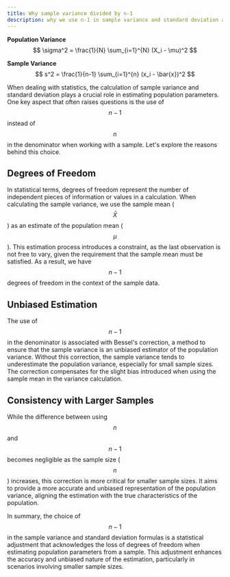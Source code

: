```yaml
---
title: Why sample variance divided by n-1
description: why we use n-1 in sample variance and standard deviation and n in population variance and standard deviation
---
```


**Population Variance**
$$
\sigma^2 = \frac{1}{N} \sum_{i=1}^{N} (X_i - \mu)^2
$$

**Sample Variance**
$$
s^2 = \frac{1}{n-1} \sum_{i=1}^{n} (x_i - \bar{x})^2
$$



When dealing with statistics, the calculation of sample variance and standard deviation plays a crucial role in estimating population parameters. One key aspect that often raises questions is the use of  $$ n-1 $$  instead of $$n$$ in the denominator when working with a sample. Let's explore the reasons behind this choice.

## Degrees of Freedom

In statistical terms, degrees of freedom represent the number of independent pieces of information or values in a calculation. When calculating the sample variance, we use the sample mean ($$\bar{X}$$) as an estimate of the population mean ($$\mu$$). This estimation process introduces a constraint, as the last observation is not free to vary, given the requirement that the sample mean must be satisfied. As a result, we have $$n-1$$ degrees of freedom in the context of the sample data.

## Unbiased Estimation

The use of $$n-1$$ in the denominator is associated with Bessel's correction, a method to ensure that the sample variance is an unbiased estimator of the population variance. Without this correction, the sample variance tends to underestimate the population variance, especially for small sample sizes. The correction compensates for the slight bias introduced when using the sample mean in the variance calculation.

## Consistency with Larger Samples

While the difference between using $$n$$ and $$n-1$$ becomes negligible as the sample size ($$n$$) increases, this correction is more critical for smaller sample sizes. It aims to provide a more accurate and unbiased representation of the population variance, aligning the estimation with the true characteristics of the population.

In summary, the choice of $$n-1$$ in the sample variance and standard deviation formulas is a statistical adjustment that acknowledges the loss of degrees of freedom when estimating population parameters from a sample. This adjustment enhances the accuracy and unbiased nature of the estimation, particularly in scenarios involving smaller sample sizes.

